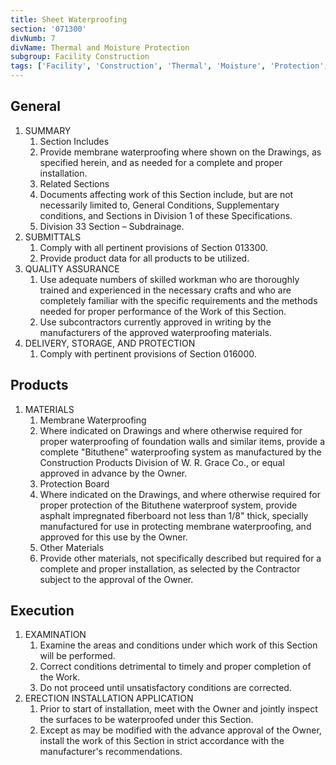 ```yaml
---
title: Sheet Waterproofing
section: '071300'
divNumb: 7
divName: Thermal and Moisture Protection
subgroup: Facility Construction
tags: ['Facility', 'Construction', 'Thermal', 'Moisture', 'Protection', 'Sheet', 'Waterproofing']
---
```


## General

1. SUMMARY
   1. Section Includes
   2. Provide membrane waterproofing where shown on the Drawings, as specified herein, and as needed for a complete and proper installation.
   3. Related Sections
   4. Documents affecting work of this Section include, but are not necessarily limited to, General Conditions, Supplementary conditions, and Sections in Division 1 of these Specifications.
   5. Division 33 Section – Subdrainage.
2. SUBMITTALS
   1. Comply with all pertinent provisions of Section 013300.
   2. Provide product data for all products to be utilized.
3. QUALITY ASSURANCE
   1. Use adequate numbers of skilled workman who are thoroughly trained and experienced in the necessary crafts and who are completely familiar with the specific requirements and the methods needed for proper performance of the Work of this Section.
   2. Use subcontractors currently approved in writing by the manufacturers of the approved waterproofing materials.
4. DELIVERY, STORAGE, AND PROTECTION
   1. Comply with pertinent provisions of Section 016000.

## Products

1. MATERIALS
    1. Membrane Waterproofing
    2. Where indicated on Drawings and where otherwise required for proper waterproofing of foundation walls and similar items, provide a complete "Bituthene" waterproofing system as manufactured by the Construction Products Division of W. R. Grace Co., or equal approved in advance by the Owner.
    3. Protection Board
    4. Where indicated on the Drawings, and where otherwise required for proper protection of the Bituthene waterproof system, provide asphalt impregnated fiberboard not less than 1/8" thick, specially manufactured for use in protecting membrane waterproofing, and approved for this use by the Owner.
    5. Other Materials
    6. Provide other materials, not specifically described but required for a complete and proper installation, as selected by the Contractor subject to the approval of the Owner.

## Execution

1. EXAMINATION
    1. Examine the areas and conditions under which work of this Section will be performed.
    2. Correct conditions detrimental to timely and proper completion of the Work.
    3. Do not proceed until unsatisfactory conditions are corrected.
2. ERECTION INSTALLATION APPLICATION
    1. Prior to start of installation, meet with the Owner and jointly inspect the surfaces to be waterproofed under this Section.
    2. Except as may be modified with the advance approval of the Owner, install the work of this Section in strict accordance with the manufacturer's recommendations.
